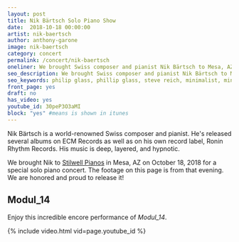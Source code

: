 ```yaml
---
layout: post
title: Nik Bärtsch Solo Piano Show
date:  2018-10-18 00:00:00
artist: nik-baertsch
author: anthony-garone
image: nik-baertsch
category: concert
permalink: /concert/nik-baertsch
oneliner: We brought Swiss composer and pianist Nik Bärtsch to Mesa, AZ in October 2018 for an incredible show.
seo_description: We brought Swiss composer and pianist Nik Bärtsch to Mesa, AZ in October 2018 for an incredible show.
seo_keywords: philip glass, phillip glass, steve reich, minimalist, minimalism, john cage, prepared piano
front_page: yes
draft: no
has_video: yes
youtube_id: 30peP3O3aMI
block: "yes" #means is shown in itunes
---
```


Nik Bärtsch is a world-renowned Swiss composer and pianist. He's released several albums on ECM Records as well as on his own record label, Ronin Rhythm Records. His music is deep, layered, and hypnotic.

We brought Nik to [Stilwell Pianos](http://stilwellpianos.com) in Mesa, AZ on October 18, 2018 for a special solo piano concert. The footage on this page is from that evening. We are honored and proud to release it!

## Modul_14

Enjoy this incredible encore performance of *Modul_14*.

{% include video.html vid=page.youtube_id %}
